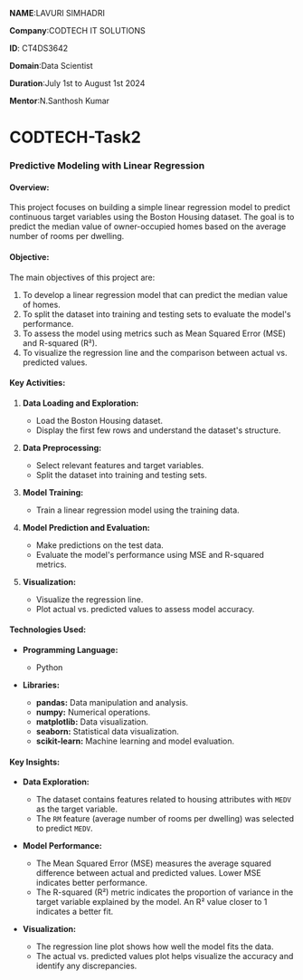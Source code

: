 **NAME**:LAVURI SIMHADRI

**Company**:CODTECH IT SOLUTIONS

**ID**: CT4DS3642

**Domain**:Data Scientist

**Duration**:July 1st to August 1st 2024

**Mentor**:N.Santhosh Kumar
# CODTECH-Task2
### **Predictive Modeling with Linear Regression**

#### **Overview:**
This project focuses on building a simple linear regression model to predict continuous target variables using the Boston Housing dataset. The goal is to predict the median value of owner-occupied homes based on the average number of rooms per dwelling.

#### **Objective:**
The main objectives of this project are:
1. To develop a linear regression model that can predict the median value of homes.
2. To split the dataset into training and testing sets to evaluate the model's performance.
3. To assess the model using metrics such as Mean Squared Error (MSE) and R-squared (R²).
4. To visualize the regression line and the comparison between actual vs. predicted values.

#### **Key Activities:**

1. **Data Loading and Exploration:**
   - Load the Boston Housing dataset.
   - Display the first few rows and understand the dataset's structure.

2. **Data Preprocessing:**
   - Select relevant features and target variables.
   - Split the dataset into training and testing sets.

3. **Model Training:**
   - Train a linear regression model using the training data.

4. **Model Prediction and Evaluation:**
   - Make predictions on the test data.
   - Evaluate the model's performance using MSE and R-squared metrics.

5. **Visualization:**
   - Visualize the regression line.
   - Plot actual vs. predicted values to assess model accuracy.

#### **Technologies Used:**

- **Programming Language:**
  - Python

- **Libraries:**
  - **pandas:** Data manipulation and analysis.
  - **numpy:** Numerical operations.
  - **matplotlib:** Data visualization.
  - **seaborn:** Statistical data visualization.
  - **scikit-learn:** Machine learning and model evaluation.

#### **Key Insights:**

- **Data Exploration:**
  - The dataset contains features related to housing attributes with `MEDV` as the target variable.
  - The `RM` feature (average number of rooms per dwelling) was selected to predict `MEDV`.

- **Model Performance:**
  - The Mean Squared Error (MSE) measures the average squared difference between actual and predicted values. Lower MSE indicates better performance.
  - The R-squared (R²) metric indicates the proportion of variance in the target variable explained by the model. An R² value closer to 1 indicates a better fit.

- **Visualization:**
  - The regression line plot shows how well the model fits the data.
  - The actual vs. predicted values plot helps visualize the accuracy and identify any discrepancies.
